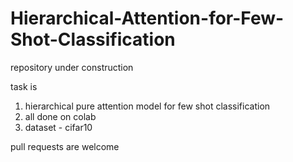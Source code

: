 # Hierarchical-Attention-for-Few-Shot-Classification

repository under construction

task is 

1) hierarchical pure attention model for few shot classification
2) all done on colab
3) dataset - cifar10


pull requests are welcome
